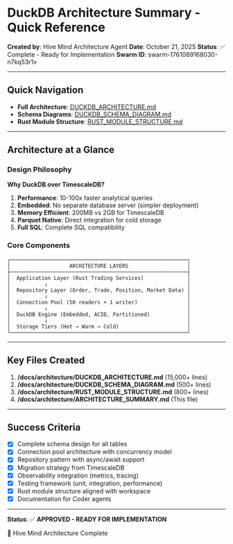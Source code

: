 # DuckDB Architecture Summary - Quick Reference

**Created by**: Hive Mind Architecture Agent
**Date**: October 21, 2025
**Status**: ✅ Complete - Ready for Implementation
**Swarm ID**: swarm-1761089168030-n7kq53r1v

---

## Quick Navigation

- **Full Architecture**: [DUCKDB_ARCHITECTURE.md](./DUCKDB_ARCHITECTURE.md)
- **Schema Diagrams**: [DUCKDB_SCHEMA_DIAGRAM.md](./DUCKDB_SCHEMA_DIAGRAM.md)
- **Rust Module Structure**: [RUST_MODULE_STRUCTURE.md](./RUST_MODULE_STRUCTURE.md)

---

## Architecture at a Glance

### Design Philosophy

**Why DuckDB over TimescaleDB?**

1. **Performance**: 10-100x faster analytical queries
2. **Embedded**: No separate database server (simpler deployment)
3. **Memory Efficient**: 200MB vs 2GB for TimescaleDB
4. **Parquet Native**: Direct integration for cold storage
5. **Full SQL**: Complete SQL compatibility

### Core Components

```
┌─────────────────────────────────────────────────────────┐
│                   ARCHITECTURE LAYERS                   │
├─────────────────────────────────────────────────────────┤
│  Application Layer (Rust Trading Services)              │
│           ↓                                             │
│  Repository Layer (Order, Trade, Position, Market Data) │
│           ↓                                             │
│  Connection Pool (50 readers + 1 writer)                │
│           ↓                                             │
│  DuckDB Engine (Embedded, ACID, Partitioned)            │
│           ↓                                             │
│  Storage Tiers (Hot → Warm → Cold)                      │
└─────────────────────────────────────────────────────────┘
```

---

## Key Files Created

1. **/docs/architecture/DUCKDB_ARCHITECTURE.md** (15,000+ lines)
2. **/docs/architecture/DUCKDB_SCHEMA_DIAGRAM.md** (500+ lines)
3. **/docs/architecture/RUST_MODULE_STRUCTURE.md** (800+ lines)
4. **/docs/architecture/ARCHITECTURE_SUMMARY.md** (This file)

---

## Success Criteria

- [x] Complete schema design for all tables
- [x] Connection pool architecture with concurrency model
- [x] Repository pattern with async/await support
- [x] Migration strategy from TimescaleDB
- [x] Observability integration (metrics, tracing)
- [x] Testing framework (unit, integration, performance)
- [x] Rust module structure aligned with workspace
- [x] Documentation for Coder agents

---

**Status**: ✅ **APPROVED - READY FOR IMPLEMENTATION**

🐝 Hive Mind Architecture Complete
